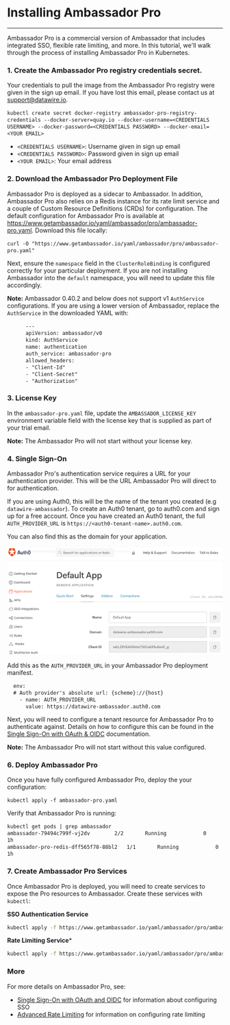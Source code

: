 # Installing Ambassador Pro
---

Ambassador Pro is a commercial version of Ambassador that includes integrated SSO, flexible rate limiting, and more. In this tutorial, we'll walk through the process of installing Ambassador Pro in Kubernetes.

### 1. Create the Ambassador Pro registry credentials secret.
Your credentials to pull the image from the Ambassador Pro registry were given in the sign up email. If you have lost this email, please contact us at support@datawire.io.

```
kubectl create secret docker-registry ambassador-pro-registry-credentials --docker-server=quay.io --docker-username=<CREDENTIALS USERNAME> --docker-password=<CREDENTIALS PASSWORD> --docker-email=<YOUR EMAIL>
```
- `<CREDENTIALS USERNAME>`: Username given in sign up email
- `<CREDENTIALS PASSWORD>`: Password given in sign up email
- `<YOUR EMAIL>`: Your email address

### 2. Download the Ambassador Pro Deployment File 
Ambassador Pro is deployed as a sidecar to Ambassador. In addition, Ambassador Pro also relies on a Redis instance for its rate limit service and a couple of Custom Resource Definitions (CRDs) for configuration. The default configuration for Ambassador Pro is available at https://www.getambassador.io/yaml/ambassador/pro/ambassador-pro.yaml. Download this file locally:

```
curl -O "https://www.getambassador.io/yaml/ambassador/pro/ambassador-pro.yaml"
```

Next, ensure the `namespace` field in the `ClusterRoleBinding` is configured correctly for your particular deployment. If you are not installing Ambassador into the `default` namespace, you will need to update this file accordingly.

**Note:** Ambassador 0.40.2 and below does not support v1 `AuthService` configurations. If you are using a lower version of Ambassador, replace the `AuthService` in the downloaded YAML with:

```
      ---
      apiVersion: ambassador/v0
      kind: AuthService
      name: authentication
      auth_service: ambassador-pro
      allowed_headers:
      - "Client-Id"
      - "Client-Secret"
      - "Authorization"
```

### 3. License Key

In the `ambassador-pro.yaml` file, update the `AMBASSADOR_LICENSE_KEY` environment variable field with the license key that is supplied as part of your trial email.

**Note:** The Ambassador Pro will not start without your license key.

### 4. Single Sign-On

Ambassador Pro's authentication service requires a URL for your authentication provider. This will be the URL Ambassador Pro will direct to for authentication. 

If you are using Auth0, this will be the name of the tenant you created (e.g `datawire-ambassador`). To create an Auth0 tenant, go to auth0.com and sign up for a free account. Once you have created an Auth0 tenant, the full `AUTH_PROVIDER_URL` is `https://<auth0-tenant-name>.auth0.com`. 

You can also find this as the domain for your application.

![](/images/Auth0_domain_clientID.png)

Add this as the `AUTH_PROVIDER_URL` in your Ambassador Pro deployment manifest.

```
  env:
  # Auth provider's absolute url: {scheme}://{host}
    - name: AUTH_PROVIDER_URL
      value: https://datawire-ambassador.auth0.com
```

Next, you will need to configure a tenant resource for Ambassador Pro to authenticate against. Details on how to configure this can be found in the [Single Sign-On with OAuth & OIDC](/user-guide/oauth-oidc-auth#configure-your-authentication-tenants) documentation.

**Note:** The Ambassador Pro will not start without this value configured.

### 6. Deploy Ambassador Pro

Once you have fully configured Ambassador Pro, deploy the your configuration:

```
kubectl apply -f ambassador-pro.yaml
```

Verify that Ambassador Pro is running:

```
kubectl get pods | grep ambassador
ambassador-79494c799f-vj2dv        2/2       Running            0         1h
ambassador-pro-redis-dff565f78-88bl2   1/1       Running            0         1h
```

### 7. Create Ambassador Pro Services

Once Ambassador Pro is deployed, you will need to create services to expose the Pro resources to Ambassador. Create these services with `kubectl`:

**SSO Authentication Service**
```bash
kubectl apply -f https://www.getambassador.io/yaml/ambassador/pro/ambassador-pro-auth.yaml
```

**Rate Limiting Service***
```bash
kubectl apply -f https://www.getambassador.io/yaml/ambassador/pro/ambassador-pro-ratelimit.yaml
```

### More

For more details on Ambassador Pro, see:

* [Single Sign-On with OAuth and OIDC](/user-guide/oauth-oidc-auth) for information about configuring SSO
* [Advanced Rate Limiting](/user-guide/advanced-rate-limiting) for information on configuring rate limiting

